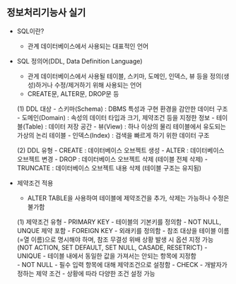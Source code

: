 ## 정보처리기능사 실기

- SQL이란?
    - 관계 데이터베이스에서 사용되는 대표적인 언어

- SQL 정의어(DDL, Data Definition Language)
    - 관게 데이터베이스에서 사용될 테이블, 스키마, 도메인, 인덱스, 뷰 등을 정의(생성)하거나 수정/제거하기 위해 사용되는 언어
    - CREATE문, ALTER문, DROP문 등

    (1) DDL 대상
        - 스키마(Schema) : DBMS 특성과 구현 환경을 감안한 데이터 구조
        - 도메인(Domain) : 속성의 데이터 타입과 크기, 제약조건 등을 지정한 정보
        - 테이블(Table) : 데이터 저장 공간
        - 뷰(View) : 하나 이상의 물리 테이블에서 유도되는 가상의 논리 테이블
        - 인덱스(Index) : 검색을 빠르게 하기 위한 데이터 구조

    (2) DDL 유형
        - CREATE : 데이터베이스 오브젝트 생성
        - ALTER : 데이터베이스 오브젝트 변경
        - DROP : 데이터베이스 오브젝트 삭제 (테이블 전체 삭제)
        - TRUNCATE : 데이터베이스 오브젝트 내용 삭제 (테이블 구조는 유지됨)

- 제약조건 적용
    - ALTER TABLE을 사용하여 테이블에 제약조건을 추가, 삭제는 가능하나 수정은 불가함

    (1) 제약조건 유형
        - PRIMARY KEY
            - 테이블의 기본키를 정의함
            - NOT NULL, UNQUE 제약 포함
        - FOREIGN KEY
            - 외래키를 정의함
            - 참조 대상을 테이블 이름(=열 이름)으로 명시해야 하며, 참조 무결성 위배 상황 발생 시 옵션 지정 가능
            (NOT ACTION, SET DEFAULT, SET NULL, CASADE, RESETRICT)
        - UNIQUE
            - 테이블 내에서 동일한 값을 가져서는 안되는 항목에 지정함        
        - NOT NULL
            - 필수 입력 항목에 대해 제약조건으로 설정함
        - CHECK 
            - 개발자가 정하는 제약 조건
            - 상황에 따라 다양한 조건 설정 가능